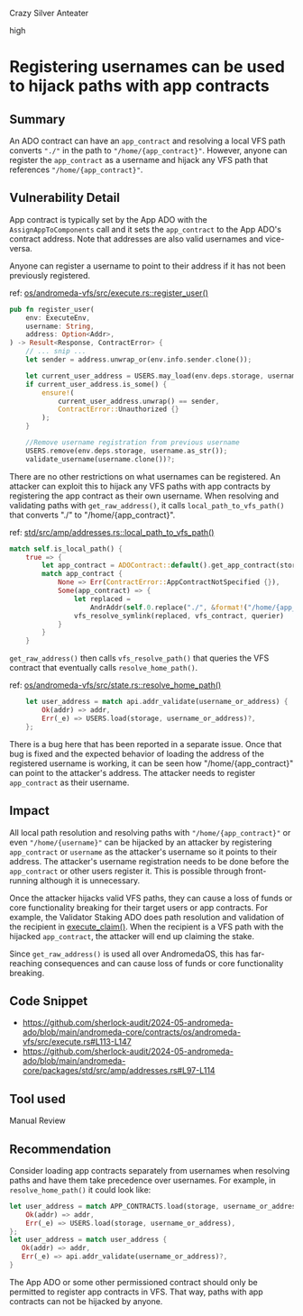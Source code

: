 Crazy Silver Anteater

high

# Registering usernames can be used to hijack paths with app contracts

## Summary
An ADO contract can have an `app_contract` and resolving a local VFS path converts `"./"` in the path to `"/home/{app_contract}"`. However, anyone can register the `app_contract` as a username and hijack any VFS path that references `"/home/{app_contract}"`. 

## Vulnerability Detail

App contract is typically set by the App ADO with the `AssignAppToComponents` call and it sets the `app_contract` to the App ADO's contract address. Note that addresses are also valid usernames and vice-versa.

Anyone can register a username to point to their address if it has not been previously registered.

ref: [os/andromeda-vfs/src/execute.rs::register_user()](https://github.com/sherlock-audit/2024-05-andromeda-ado/blob/main/andromeda-core/contracts/os/andromeda-vfs/src/execute.rs#L113-L147)
```rust
pub fn register_user(
    env: ExecuteEnv,
    username: String,
    address: Option<Addr>,
) -> Result<Response, ContractError> {
    // ... snip ...
    let sender = address.unwrap_or(env.info.sender.clone());

    let current_user_address = USERS.may_load(env.deps.storage, username.as_str())?;
    if current_user_address.is_some() {
        ensure!(
            current_user_address.unwrap() == sender,
            ContractError::Unauthorized {}
        );
    }

    //Remove username registration from previous username
    USERS.remove(env.deps.storage, username.as_str());
    validate_username(username.clone())?;
```

There are no other restrictions on what usernames can be registered. An attacker can exploit this to hijack any VFS paths with app contracts by registering the app contract as their own username. When resolving and validating paths with `get_raw_address()`, it calls `local_path_to_vfs_path()` that converts "./" to "/home/{app_contract}". 

ref: [std/src/amp/addresses.rs::local_path_to_vfs_path()](https://github.com/sherlock-audit/2024-05-andromeda-ado/blob/main/andromeda-core/packages/std/src/amp/addresses.rs#L97-L114)
```rust
match self.is_local_path() {
    true => {
        let app_contract = ADOContract::default().get_app_contract(storage)?;
        match app_contract {
            None => Err(ContractError::AppContractNotSpecified {}),
            Some(app_contract) => {
                let replaced =
                    AndrAddr(self.0.replace("./", &format!("/home/{app_contract}/")));
                vfs_resolve_symlink(replaced, vfs_contract, querier)
            }
        }
    }
```

`get_raw_address()` then calls `vfs_resolve_path()` that queries the VFS contract that eventually calls `resolve_home_path()`.

ref: [os/andromeda-vfs/src/state.rs::resolve_home_path()](https://github.com/sherlock-audit/2024-05-andromeda-ado/blob/main/andromeda-core/contracts/os/andromeda-vfs/src/state.rs#L92-L95)
```rust
    let user_address = match api.addr_validate(username_or_address) {
        Ok(addr) => addr,
        Err(_e) => USERS.load(storage, username_or_address)?,
    };
```

There is a bug here that has been reported in a separate issue. Once that bug is fixed and the expected behavior of loading the address of the registered username is working, it can be seen how "/home/{app_contract}" can point to the attacker's address. The attacker needs to register `app_contract` as their username. 

## Impact
All local path resolution and resolving paths with `"/home/{app_contract}"` or even `"/home/{username}"` can be hijacked by an attacker by registering `app_contract` or `username` as the attacker's username so it points to their address. The attacker's username registration needs to be done before the `app_contract` or other users register it. This is possible through front-running although it is unnecessary. 

Once the attacker hijacks valid VFS paths, they can cause a loss of funds or core functionality breaking for their target users or app contracts. For example, the Validator Staking ADO does path resolution and validation of the recipient in [execute_claim()](https://github.com/sherlock-audit/2024-05-andromeda-ado/blob/main/andromeda-core/contracts/finance/andromeda-validator-staking/src/contract.rs#L208). When the recipient is a VFS path with the hijacked `app_contract`, the attacker will end up claiming the stake. 

Since `get_raw_address()` is used all over AndromedaOS, this has far-reaching consequences and can cause loss of funds or core functionality breaking.

## Code Snippet
- https://github.com/sherlock-audit/2024-05-andromeda-ado/blob/main/andromeda-core/contracts/os/andromeda-vfs/src/execute.rs#L113-L147
- https://github.com/sherlock-audit/2024-05-andromeda-ado/blob/main/andromeda-core/packages/std/src/amp/addresses.rs#L97-L114

## Tool used
Manual Review

## Recommendation
Consider loading app contracts separately from usernames when resolving paths and have them take precedence over usernames. For example, in `resolve_home_path()` it could look like:

```rust
let user_address = match APP_CONTRACTS.load(storage, username_or_address) {
    Ok(addr) => addr,
    Err(_e) => USERS.load(storage, username_or_address), 
};
let user_address = match user_address {
   Ok(addr) => addr,
   Err(_e) => api.addr_validate(username_or_address)?, 
}
```

The App ADO or some other permissioned contract should only be permitted to register app contracts in VFS. That way, paths with app contracts can not be hijacked by anyone.